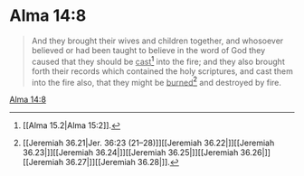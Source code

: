 # Alma 14:8

> And they brought their wives and children together, and whosoever believed or had been taught to believe in the word of God they caused that they should be <u>cast</u>[^a] into the fire; and they also brought forth their records which contained the holy scriptures, and cast them into the fire also, that they might be <u>burned</u>[^b] and destroyed by fire.

[Alma 14:8](https://www.churchofjesuschrist.org/study/scriptures/bofm/alma/14?lang=eng&id=p8#p8)


[^a]: [[Alma 15.2|Alma 15:2]].  
[^b]: [[Jeremiah 36.21|Jer. 36:23 (21–28)]][[Jeremiah 36.22|]][[Jeremiah 36.23|]][[Jeremiah 36.24|]][[Jeremiah 36.25|]][[Jeremiah 36.26|]][[Jeremiah 36.27|]][[Jeremiah 36.28|]].  
